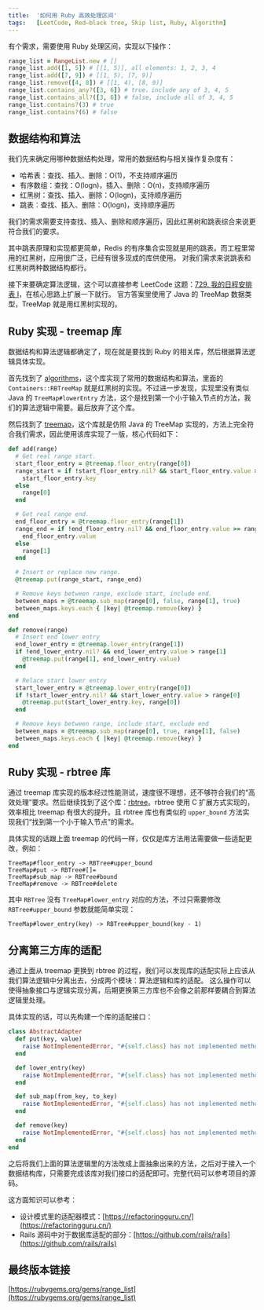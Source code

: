 ```yaml
---
title:  '如何用 Ruby 高效处理区间'
tags:   [LeetCode, Red–black tree, Skip list, Ruby, Algorithm]
---
```


有个需求，需要使用 Ruby 处理区间，实现以下操作：

```ruby
range_list = RangeList.new # []
range_list.add([1, 5]) # [[1, 5)], all elements: 1, 2, 3, 4
range_list.add([7, 9]) # [[1, 5), [7, 9)]
range_list.remove([4, 8]) # [[1, 4), [8, 9)]
range_list.contains_any?([3, 6]) # true，include any of 3, 4, 5
range_list.contains_all?([3, 6]) # false, include all of 3, 4, 5
range_list.contains?(3) # true
range_list.contains?(6) # false
```

## 数据结构和算法

我们先来确定用哪种数据结构处理，常用的数据结构与相关操作复杂度有：

- 哈希表：查找、插入、删除：O(1)，不支持顺序遍历
- 有序数组：查找：O(logn)，插入、删除：O(n)，支持顺序遍历
- 红黑树：查找、插入、删除：O(logn)，支持顺序遍历
- 跳表：查找、插入、删除：O(logn)，支持顺序遍历

我们的需求需要支持查找、插入、删除和顺序遍历，因此红黑树和跳表综合来说更符合我们的要求。

其中跳表原理和实现都更简单，Redis 的有序集合实现就是用的跳表。而工程里常用的红黑树，应用很广泛，已经有很多现成的库供使用。
对我们需求来说跳表和红黑树两种数据结构都行。

接下来要确定算法逻辑，这个可以直接参考 LeetCode 这题：[729. 我的日程安排表 I](https://leetcode-cn.com/problems/my-calendar-i/)，在核心思路上扩展一下就行。
官方答案里使用了 Java 的 TreeMap 数据类型，TreeMap 就是用红黑树实现的。

## Ruby 实现 - treemap 库

数据结构和算法逻辑都确定了，现在就是要找到 Ruby 的相关库，然后根据算法逻辑具体实现。

首先找到了 [algorithms](https://rubygems.org/gems/algorithms)，这个库实现了常用的数据结构和算法，里面的 `Containers::RBTreeMap` 就是红黑树的实现。不过进一步发现，实现里没有类似 Java 的 `TreeMap#lowerEntry` 方法，这个是找到第一个小于输入节点的方法，我们的算法逻辑中需要。最后放弃了这个库。

然后找到了 [treemap](https://rubygems.org/gems/treemap)，这个库就是仿照 Java 的 TreeMap 实现的，方法上完全符合我们需求，因此使用该库实现了一版，核心代码如下：

```ruby
def add(range)
  # Get real range start.
  start_floor_entry = @treemap.floor_entry(range[0])
  range_start = if !start_floor_entry.nil? && start_floor_entry.value >= range[0]
    start_floor_entry.key
  else
    range[0]
  end

  # Get real range end.
  end_floor_entry = @treemap.floor_entry(range[1])
  range_end = if !end_floor_entry.nil? && end_floor_entry.value >= range[1]
    end_floor_entry.value
  else
    range[1]
  end

  # Insert or replace new range.
  @treemap.put(range_start, range_end)

  # Remove keys between range, exclude start, include end.
  between_maps = @treemap.sub_map(range[0], false, range[1], true)
  between_maps.keys.each { |key| @treemap.remove(key) }
end

def remove(range)
  # Insert end lower entry
  end_lower_entry = @treemap.lower_entry(range[1])
  if !end_lower_entry.nil? && end_lower_entry.value > range[1]
    @treemap.put(range[1], end_lower_entry.value)
  end

  # Relace start lower entry
  start_lower_entry = @treemap.lower_entry(range[0])
  if !start_lower_entry.nil? && start_lower_entry.value > range[0]
    @treemap.put(start_lower_entry.key, range[0])
  end

  # Remove keys between range, include start, exclude end
  between_maps = @treemap.sub_map(range[0], true, range[1], false)
  between_maps.keys.each { |key| @treemap.remove(key) }
end
```

## Ruby 实现 - rbtree 库

通过 treemap 库实现的版本经过性能测试，速度很不理想，还不够符合我们的“高效处理”要求。然后继续找到了这个库：[rbtree](https://rubygems.org/gems/rbtree)。rbtree 使用 C 扩展方式实现的，效率相比 treemap 有很大的提升。且 rbtree 库也有类似的 `upper_bound` 方法实现我们“找到第一个小于输入节点”的需求。

具体实现的话跟上面 treemap 的代码一样，仅仅是库方法用法需要做一些适配更改，例如：

```
TreeMap#floor_entry -> RBTree#upper_bound
TreeMap#put -> RBTree#[]=
TreeMap#sub_map -> RBTree#bound
TreeMap#remove -> RBTree#delete
```

其中 `RBTree` 没有 `TreeMap#lower_entry` 对应的方法，不过只需要修改 `RBTree#upper_bound` 参数就能简单实现：

```
TreeMap#lower_entry(key) -> RBTree#upper_bound(key - 1)
```

## 分离第三方库的适配

通过上面从 treemap 更换到 rbtree 的过程，我们可以发现库的适配实际上应该从我们算法逻辑中分离出去，分成两个模块：算法逻辑和库的适配。
这么操作可以使得抽象接口与逻辑实现分离，后期更换第三方库也不会像之前那样要耦合到算法逻辑里处理。

具体实现的话，可以先构建一个库的适配接口：

```ruby
class AbstractAdapter
  def put(key, value)
    raise NotImplementedError, "#{self.class} has not implemented method '#{__method__}'"
  end

  def lower_entry(key)
    raise NotImplementedError, "#{self.class} has not implemented method '#{__method__}'"
  end

  def sub_map(from_key, to_key)
    raise NotImplementedError, "#{self.class} has not implemented method '#{__method__}'"
  end

  def remove(key)
    raise NotImplementedError, "#{self.class} has not implemented method '#{__method__}'"
  end
end
```

之后将我们上面的算法逻辑里的方法改成上面抽象出来的方法，之后对于接入一个数据结构库，只需要完成该库对我们接口的适配即可。完整代码可以参考项目的源码。

这方面知识可以参考：

- 设计模式里的适配器模式：[https://refactoringguru.cn/](https://refactoringguru.cn/)
- Rails 源码中对于数据库适配的部分：[https://github.com/rails/rails](https://github.com/rails/rails)

## 最终版本链接

[https://rubygems.org/gems/range_list](https://rubygems.org/gems/range_list)
